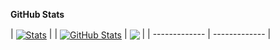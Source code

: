 **GitHub Stats**

| <a href=#><img align="center" src="http://github-readme-streak-stats.herokuapp.com?user=VeroniqueDM&theme=dark&background=000000" alt="Stats" /></a> |
| <a href="#"><img align="center" src="https://github-readme-stats.vercel.app/api?username=VeroniqueDM&show_icons=true&include_all_commits=true&hide_border=true" alt="GitHub Stats" /></a> | <a href="#"><img align="center" src="https://github-readme-stats.vercel.app/api/top-langs/?username=VeroniqueDM&layout=compact&hide_border=true" /></a> |
| ------------- | ------------- |